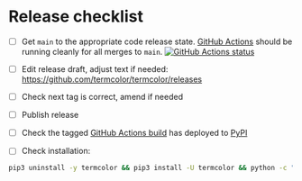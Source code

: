 # Release checklist

- [ ] Get `main` to the appropriate code release state.
      [GitHub Actions](https://github.com/termcolor/termcolor/actions) should be running
      cleanly for all merges to `main`.
      [![GitHub Actions status](https://github.com/termcolor/termcolor/workflows/Test/badge.svg)](https://github.com/termcolor/termcolor/actions)

- [ ] Edit release draft, adjust text if needed:
      https://github.com/termcolor/termcolor/releases

- [ ] Check next tag is correct, amend if needed

- [ ] Publish release

- [ ] Check the tagged
      [GitHub Actions build](https://github.com/termcolor/termcolor/actions/workflows/deploy.yml)
      has deployed to [PyPI](https://pypi.org/project/termcolor/#history)

- [ ] Check installation:

```bash
pip3 uninstall -y termcolor && pip3 install -U termcolor && python -c "from termcolor import cprint; cprint('done', 'green')"
```
